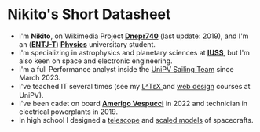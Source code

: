 # Nikito's Short Datasheet

+ I'm **Nikito**, on Wikimedia Project [**Dnepr740**](https://it.wikipedia.org/wiki/Utente:Dnepr740) (last update: 2019), and I'm an ([**ENTJ-T**](https://www.16personalities.com/entj-personality)) [**Physics**](https://fisica.dip.unipv.it/en) universitary student.
+ I'm specializing in astrophysics and planetary sciences at [**IUSS**](https://www.iusspavia.it/en), but I'm also keen on space and electronic engineering.
+ I'm a full Performance analyst inside the [UniPV Sailing Team](http://www.sailingteamunipv.it/) since March 2023.
+ I've teached IT several times (see my [ LᴬTᴇX ](https://github.com/nikitodos/latex) and [web design](https://github.com/nikitodos/webdesign_intro) courses at UniPV).
+ I've been cadet on board [**Amerigo Vespucci**](https://en.wikipedia.org/wiki/Italian_training_ship_Amerigo_Vespucci) in 2022 and technician in electrical powerplants in 2019.
+ In high school I designed a [telescope](https://github.com/nikitodos/starseeker) and [scaled models](https://github.com/nikitodos/3D_Collection) of spacecrafts.
